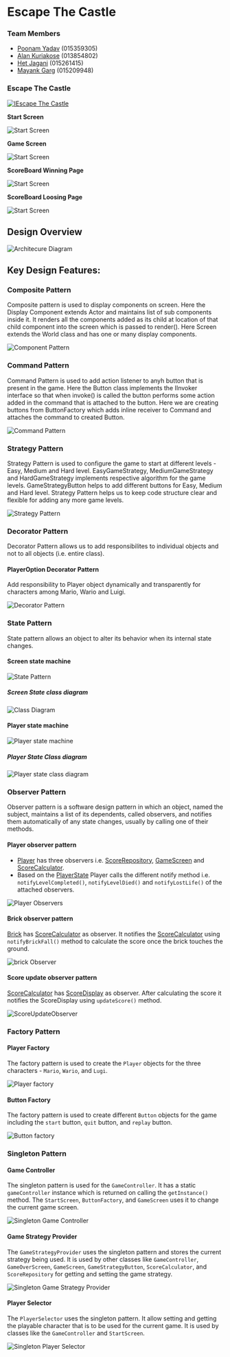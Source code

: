 # Escape The Castle

### Team Members

- [Poonam Yadav](https://github.com/poonamyadav12) (015359305)
- [Alan Kuriakose](https://github.com/aln0071) (013854802)
- [Het Jagani](https://github.com/hetjagani) (015261415)
- [Mayank Garg](https://github.com/mayankgarg23) (015209948)

### Escape The Castle

[![IEscape The Castle](images/GameCover.jpg)](https://www.youtube.com/watch?v=AkyL6OC40k4)

**Start Screen**

![Start Screen](escapethecastle/images/StartScreen.png)

**Game Screen**

![Start Screen](escapethecastle/images/GameScreen.png)

**ScoreBoard Winning Page**

![Start Screen](escapethecastle/images/ScoreBoard-WinningPage.png)

**ScoreBoard Loosing Page**

![Start Screen](escapethecastle/images/ScoreBoard-LoosingPage.png)


## Design Overview

![Architecure Diagram](escapethecastle/uml_diagrams/ArchitectureDiagram.png)

## Key Design Features:

### Composite Pattern
Composite pattern is used to display components on screen. Here the Display Component extends Actor and maintains list of sub components inside it. It renders all the components added as its child at location of that child component into the screen which is passed to render(). Here Screen extends the World class and has one or many display components.

![Component Pattern](escapethecastle/uml_diagrams/CompositeClassDiagram.png)

### Command Pattern
Command Pattern is used to add action listener to anyh button that is present in the game. Here the Button class implements the IInvoker interface so that when invoke() is called the button performs some action added in the command that is attached to the button. Here we are creating buttons from ButtonFactory which adds inline receiver to Command and attaches the command to created Button.

![Command Pattern](escapethecastle/uml_diagrams/CommandClassDiagram.png)

### Strategy Pattern

Strategy Pattern is used to configure the game to start at different levels - Easy, Medium and Hard level.
EasyGameStrategy, MediumGameStrategy and HardGameStrategy implements respective algorithm for the game levels.
GameStrategyButton helps to add different buttons for Easy, Medium and Hard level. Strategy Pattern helps us to keep
code structure clear and flexible for adding any more game levels.

![Strategy Pattern](escapethecastle/uml_diagrams/StrategyPattern.png)

### Decorator Pattern

Decorator Pattern allows us to add responsibilites to individual objects and not to all objects (i.e. entire class).

#### PlayerOption Decorator Pattern

Add responsibility to Player object dynamically and transparently for characters among Mario, Wario and Luigi.

![Decorator Pattern](escapethecastle/uml_diagrams/DecoratorPattern.png)

### State Pattern

State pattern allows an object to alter its behavior when its internal state changes.

#### Screen state machine

![State Pattern](escapethecastle/uml_diagrams/Screen_Statemachine.png)

##### Screen State class diagram

![Class Diagram](escapethecastle/uml_diagrams/ScreenStateClassDiagram.png)

#### Player state machine

![Player state machine](escapethecastle/uml_diagrams/PlayerStatePattern.png)

##### Player State Class diagram

![Player state class diagram](escapethecastle/uml_diagrams/PlayerStateClassDiagram.png)

### Observer Pattern

Observer pattern is a software design pattern in which an object, named the subject, maintains a list of its dependents, called observers, and notifies them automatically of any state changes, usually by calling one of their methods.

#### Player observer pattern
- [Player](escapethecastle/Player.java) has three observers i.e. [ScoreRepository](escapethecastle/ScoreRepository.java), [GameScreen](escapethecastle/GameScreen.java) and [ScoreCalculator](escapethecastle/ScoreCalculator.java). 
- Based on the [PlayerState](escapethecastle/PlayerState.java) Player calls the different notify method i.e. `notifyLevelCompleted()`, `notifyLevelDied()` and `notifyLostLife()` of the attached observers.

![Player Observers](escapethecastle/uml_diagrams/PlayerObserverPattern.png)

#### Brick observer pattern
[Brick](escapethecastle/Brick.java) has [ScoreCalculator](escapethecastle/ScoreCalculator.java) as observer. It notifies the [ScoreCalculator](escapethecastle/ScoreCalculator.java) using `notifyBrickFall()` method to calculate the score once the brick touches the ground.

![brick Observer](escapethecastle/uml_diagrams/BrickObserverPattern.png)

#### Score update observer pattern
[ScoreCalculator](escapethecastle/ScoreCalculator.java) has [ScoreDisplay](escapethecastle/ScoreDisplay.java) as observer. After calculating the score it notifies the ScoreDisplay using `updateScore()` method. 

![ScoreUpdateObserver](escapethecastle/uml_diagrams/ScoreUpdateObserver.png)

### Factory Pattern

#### Player Factory

The factory pattern is used to create the `Player` objects for the three characters - `Mario`,  `Wario`, and `Lugi`.

![Player factory](escapethecastle/uml_diagrams/FactoryPlayer.png)

#### Button Factory

The factory pattern is used to create different `Button` objects for the game including the `start` button, `quit`
button, and `replay` button.

![Button factory](escapethecastle/uml_diagrams/FactoryButton.png)

### Singleton Pattern

#### Game Controller

The singleton pattern is used for the `GameController`. It has a static `gameController` instance which is returned on
calling the `getInstance()` method. The `StartScreen`, `ButtonFactory`, and `GameScreen` uses it to change the current
game screen.

![Singleton Game Controller](escapethecastle/uml_diagrams/SingletonGameController.png)

#### Game Strategy Provider

The `GameStrategyProvider` uses the singleton pattern and stores the current strategy being used. It is used by other
classes like `GameController`, `GameOverScreen`, `GameScreen`, `GameStrategyButton`, `ScoreCalculator`,
and `ScoreRepository` for getting and setting the game strategy.

![Singleton Game Strategy Provider](escapethecastle/uml_diagrams/SingletonGameStrategyProvider.png)

#### Player Selector

The `PlayerSelector` uses the singleton pattern. It allow setting and getting the playable character that is to be used
for the current game. It is used by classes like the `GameController` and `StartScreen`.

![Singleton Player Selector](escapethecastle/uml_diagrams/SingletonPlayerSelector.png)
